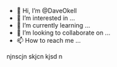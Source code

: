 - 👋 Hi, I’m @DaveOkell
- 👀 I’m interested in ...
- 🌱 I’m currently learning ...
- 💞️ I’m looking to collaborate on ...
- 📫 How to reach me ...

<!---
DaveOkell/DaveOkell is a ✨ special ✨ repository because its `README.md` (this file) appears on your GitHub profile.
You can click the Preview link to take a look at your changes.
--->
njnscjn skjcn kjsd n
